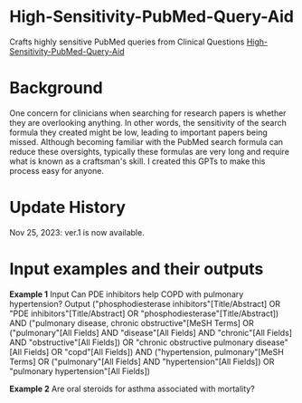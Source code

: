 # High-Sensitivity-PubMed-Query-Aid
Crafts highly sensitive PubMed queries from Clinical Questions
[High-Sensitivity-PubMed-Query-Aid](https://chat.openai.com/g/g-3Ylvxx5GH-peco-summarizer)

# Background
One concern for clinicians when searching for research papers is whether they are overlooking anything. In other words, the sensitivity of the search formula they created might be low, leading to important papers being missed. Although becoming familiar with the PubMed search formula can reduce these oversights, typically these formulas are very long and require what is known as a craftsman's skill. I created this GPTs to make this process easy for anyone.

# Update History
Nov 25, 2023: ver.1 is now available.

# Input examples and their outputs
**Example 1**
Input 
 Can PDE inhibitors help COPD with pulmonary hypertension?
Output
("phosphodiesterase inhibitors"[Title/Abstract] OR "PDE inhibitors"[Title/Abstract] OR "phosphodiesterase"[Title/Abstract]) AND 
("pulmonary disease, chronic obstructive"[MeSH Terms] OR ("pulmonary"[All Fields] AND "disease"[All Fields] AND "chronic"[All Fields] AND "obstructive"[All Fields]) OR "chronic obstructive pulmonary disease"[All Fields] OR "copd"[All Fields]) AND 
("hypertension, pulmonary"[MeSH Terms] OR ("pulmonary"[All Fields] AND "hypertension"[All Fields]) OR "pulmonary hypertension"[All Fields])

**Example 2**
Are oral steroids for asthma associated with mortality?
